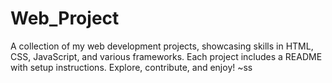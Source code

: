 # Web_Project
A collection of my web development projects, showcasing skills in HTML, CSS, JavaScript, and various frameworks. Each project includes a README with setup instructions. Explore, contribute, and enjoy! ~ss
